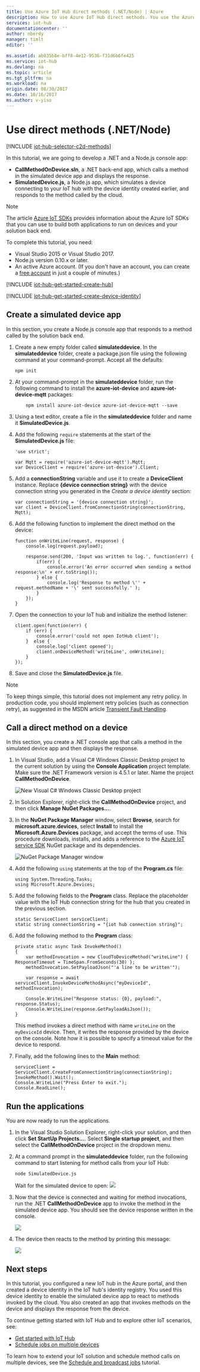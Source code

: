 ```yaml
---
title: Use Azure IoT Hub direct methods (.NET/Node) | Azure
description: How to use Azure IoT Hub direct methods. You use the Azure IoT device SDK for Node.js to implement a simulated device app that includes a direct method and the Azure IoT service SDK for .NET to implement a service app that invokes the direct method.
services: iot-hub
documentationcenter: ''
author: nberdy
manager: timlt
editor: ''

ms.assetid: ab035b8e-bff8-4e12-9536-f31d6b6fe425
ms.service: iot-hub
ms.devlang: na
ms.topic: article
ms.tgt_pltfrm: na
ms.workload: na
origin.date: 08/30/2017
ms.date: 10/16/2017
ms.author: v-yiso
---
```


# Use direct methods (.NET/Node)
[!INCLUDE [iot-hub-selector-c2d-methods](../../includes/iot-hub-selector-c2d-methods.md)]

In this tutorial, we are going to develop a .NET and a Node.js console app:

* **CallMethodOnDevice.sln**, a .NET back-end app, which calls a method in the simulated device app and displays the response.
* **SimulatedDevice.js**, a Node.js app, which simulates a device connecting to your IoT hub with the device identity created earlier, and responds to the method called by the cloud.

> [!NOTE]
> The article [Azure IoT SDKs][lnk-hub-sdks] provides information about the Azure IoT SDKs that you can use to build both applications to run on devices and your solution back end.
> 
> 

To complete this tutorial, you need:

* Visual Studio 2015 or Visual Studio 2017.
* Node.js version 0.10.x or later.
* An active Azure account. (If you don't have an account, you can create a [free account][lnk-free-trial] in just a couple of minutes.)

[!INCLUDE [iot-hub-get-started-create-hub](../../includes/iot-hub-get-started-create-hub.md)]

[!INCLUDE [iot-hub-get-started-create-device-identity](../../includes/iot-hub-get-started-create-device-identity.md)]

## Create a simulated device app
In this section, you create a Node.js console app that responds to a method called by the solution back end.

1. Create a new empty folder called **simulateddevice**. In the **simulateddevice** folder, create a package.json file using the following command at your command-prompt. Accept all the defaults:

    ```
    npm init
    ```
2. At your command-prompt in the **simulateddevice** folder, run the following command to install the **azure-iot-device** and **azure-iot-device-mqtt** packages:

    ```
        npm install azure-iot-device azure-iot-device-mqtt --save
    ```
3. Using a text editor, create a file in the **simulateddevice** folder and name it **SimulatedDevice.js**.
4. Add the following `require` statements at the start of the **SimulatedDevice.js** file:

    ```
    'use strict';

    var Mqtt = require('azure-iot-device-mqtt').Mqtt;
    var DeviceClient = require('azure-iot-device').Client;
    ```
5. Add a **connectionString** variable and use it to create a **DeviceClient** instance. Replace **{device connection string}** with the device connection string you generated in the *Create a device identity* section:

    ```
    var connectionString = '{device connection string}';
    var client = DeviceClient.fromConnectionString(connectionString, Mqtt);
    ```
6. Add the following function to implement the direct method on the device:

    ```
    function onWriteLine(request, response) {
        console.log(request.payload);

        response.send(200, 'Input was written to log.', function(err) {
            if(err) {
                console.error('An error occurred when sending a method response:\n' + err.toString());
            } else {
                console.log('Response to method \'' + request.methodName + '\' sent successfully.' );
            }
        });
    }
    ```
7. Open the connection to your IoT hub and initialize the method listener:

    ```
    client.open(function(err) {
        if (err) {
            console.error('could not open IotHub client');
        }  else {
            console.log('client opened');
            client.onDeviceMethod('writeLine', onWriteLine);
        }
    });
    ```
8. Save and close the **SimulatedDevice.js** file.

> [!NOTE]
> To keep things simple, this tutorial does not implement any retry policy. In production code, you should implement retry policies (such as connection retry), as suggested in the MSDN article [Transient Fault Handling][lnk-transient-faults].
> 
> 

## Call a direct method on a device
In this section, you create a .NET console app that calls a method in the simulated device app and then displays the response.

1. In Visual Studio, add a Visual C# Windows Classic Desktop project to the current solution by using the **Console Application** project template. Make sure the .NET Framework version is 4.5.1 or later. Name the project **CallMethodOnDevice**.

    ![New Visual C# Windows Classic Desktop project][10]
2. In Solution Explorer, right-click the **CallMethodOnDevice** project, and then click **Manage NuGet Packages...**.
3. In the **NuGet Package Manager** window, select **Browse**, search for **microsoft.azure.devices**, select **Install** to install the **Microsoft.Azure.Devices** package, and accept the terms of use. This procedure downloads, installs, and adds a reference to the [Azure IoT service SDK][lnk-nuget-service-sdk] NuGet package and its dependencies.

    ![NuGet Package Manager window][11]

4. Add the following `using` statements at the top of the **Program.cs** file:

    ```
    using System.Threading.Tasks;
    using Microsoft.Azure.Devices;
    ```
5. Add the following fields to the **Program** class. Replace the placeholder value with the IoT Hub connection string for the hub that you created in the previous section.

    ```
    static ServiceClient serviceClient;
    static string connectionString = "{iot hub connection string}";
    ```
6. Add the following method to the **Program** class:

    ```
    private static async Task InvokeMethod()
    {
        var methodInvocation = new CloudToDeviceMethod("writeLine") { ResponseTimeout = TimeSpan.FromSeconds(30) };
        methodInvocation.SetPayloadJson("'a line to be written'");

        var response = await serviceClient.InvokeDeviceMethodAsync("myDeviceId", methodInvocation);

        Console.WriteLine("Response status: {0}, payload:", response.Status);
        Console.WriteLine(response.GetPayloadAsJson());
    }
    ```

    This method invokes a direct method with name `writeLine` on the `myDeviceId` device. Then, it writes the response provided by the device on the console. Note how it is possible to specify a timeout value for the device to respond.
7. Finally, add the following lines to the **Main** method:

    ```
    serviceClient = ServiceClient.CreateFromConnectionString(connectionString);
    InvokeMethod().Wait();
    Console.WriteLine("Press Enter to exit.");
    Console.ReadLine();
    ```

## Run the applications
You are now ready to run the applications.

1. In the Visual Studio Solution Explorer, right-click your solution, and then click **Set StartUp Projects...**. Select **Single startup project**, and then select the **CallMethodOnDevice** project in the dropdown menu.

2. At a command prompt in the **simulateddevice** folder, run the following command to start listening for method calls from your IoT Hub:

    ```
    node SimulatedDevice.js
    ```
   Wait for the simulated device to open:
    ![][7]
2. Now that the device is connected and waiting for method invocations, run the .NET **CallMethodOnDevice** app to invoke the method in the simulated device app. You should see the device response written in the console.

    ![][8]
4. The device then reacts to the method by printing this message:

    ![][9]

## Next steps
In this tutorial, you configured a new IoT hub in the Azure portal, and then created a device identity in the IoT hub's identity registry. You used this device identity to enable the simulated device app to react to methods invoked by the cloud. You also created an app that invokes methods on the device and displays the response from the device. 

To continue getting started with IoT Hub and to explore other IoT scenarios, see:

* [Get started with IoT Hub]
* [Schedule jobs on multiple devices][lnk-devguide-jobs]

To learn how to extend your IoT solution and schedule method calls on multiple devices, see the [Schedule and broadcast jobs][lnk-tutorial-jobs] tutorial.

<!-- Images. -->
[7]: ./media/iot-hub-csharp-node-direct-methods/run-simulated-device.png
[8]: ./media/iot-hub-csharp-node-direct-methods/netserviceapp.png
[9]: ./media/iot-hub-csharp-node-direct-methods/methods-output.png

[10]: ./media/iot-hub-csharp-node-direct-methods/direct-methods-csharp1.png
[11]: ./media/iot-hub-csharp-node-direct-methods/direct-methods-csharp2.png

<!-- Links -->
[lnk-transient-faults]: https://msdn.microsoft.com/zh-cn/library/hh680901(v=pandp.50).aspx

[lnk-dev-setup]: https://github.com/Azure/azure-iot-sdk-node/blob/master/doc/node-devbox-setup.md

[lnk-hub-sdks]: ./iot-hub-devguide-sdks.md
[lnk-free-trial]: https://www.azure.cn/pricing/1rmb-trial/
[lnk-portal]: https://portal.azure.cn/
[lnk-nuget-service-sdk]: https://www.nuget.org/packages/Microsoft.Azure.Devices/

[lnk-devguide-jobs]: ./iot-hub-devguide-jobs.md
[lnk-tutorial-jobs]: ./iot-hub-node-node-schedule-jobs.md
[lnk-devguide-methods]: ./iot-hub-devguide-direct-methods.md
[lnk-devguide-mqtt]: ./iot-hub-mqtt-support.md

[Send Cloud-to-Device messages with IoT Hub]: ./iot-hub-csharp-csharp-c2d.md
[Process Device-to-Cloud messages]: ./iot-hub-csharp-csharp-process-d2c.md
[Get started with IoT Hub]: ./iot-hub-node-node-getstarted.md
